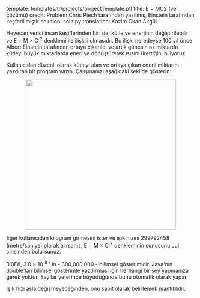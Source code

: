 template: templates/tr/projects/projectTemplate.ptl
title: E = MC2 (ve çözümü)
credit: Problem Chris Piech tarafından yazılmış, Einstein tarafından keşfedilmiştir
solution: soln.py
translation: Kazim Okan Akgül

Heyecan verici insan keşiflerinden biri de, kütle ve enerjinin değiştirilebilir ve E = M &times; C <sup>2</sup> denklemi ile ilişkili olmasıdır. Bu ilişki neredeyse 100 yıl önce Albert Einstein tarafından ortaya çıkarıldı ve artık güneşin az miktarda kütleyi büyük miktarlarda enerjiye dönüştürerek ısısını ürettiğini biliyoruz.

Kullanıcıdan düzenli olarak kütleyi alan ve ortaya çıkan enerji miktarını yazdıran bir program yazın. Çalışmanızı aşağıdaki şekilde gösterin:

<center>
<img style="width:400px" src="{{pathToRoot}}img/projects/emc2/demo.png">	
</center>

Eğer kullanıcıdan kilogram girmesini ister ve ışık hızını 299792458 (metre/saniye) olarak alırsanız, E = M &times; C <sup>2</sup> denkleminin sonucunu Jul cinsinden bulursunuz.

3.0E8, 3.0 &times; 10 <sup>8</sup> ' in - 300,000,000 - bilimsel gösterimidir. Java'nın double'ları bilimsel gösterimle yazdırması için herhangi bir şey yapmanıza gerek yoktur. Sayılar yeterince büyüdüğünde bunu otomatik olarak yapar.

Işık hızı asla değişmeyeceğinden, onu sabit olarak belirlemek mantıklıdır.
